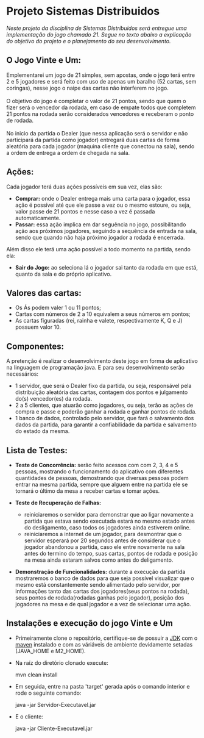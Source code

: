# Projeto Sistemas Distribuidos
<i>Neste projeto da disciplina de Sistemas Distribuidos será entregue uma implementação do jogo chamado 21. Segue no texto abaixo a explicação do objetivo do projeto e o planejamento do seu desenvolvimento.</i>

## O Jogo Vinte e Um:
Emplementarei um jogo de 21 simples, sem apostas, onde o jogo terá entre 2 e 5 jogadores e será feito com uso de apenas um baralho (52 cartas, sem coringas), nesse jogo o naipe das cartas não interferem no jogo.<br><br>
O objetivo do jogo é completar o valor de 21 pontos, sendo que quem o fizer será o vencedor da rodada, em caso de empate todos que completem 21 pontos na rodada serão considerados vencedores e receberam o ponto de rodada.<br><br>
No inicio da partida o Dealer (que nessa aplicação será o servidor e não participará da partida como jogador) entregará duas cartas de forma aleatória para cada jogador (maquina cliente que conectou na sala), sendo a ordem de entrega a ordem de chegada na sala.

## Ações:
Cada jogador terá duas ações possíveis em sua vez, elas são:<br>
* <b>Comprar:</b> onde o Dealer entrega mais uma carta para o jogador, essa ação é possível até que ele passe a vez ou o mesmo estoure, ou seja, valor passe de 21 pontos e nesse caso a vez é passada automaticamente.<br>
* <b>Passar:</b> essa ação implica em dar seguência no jogo, possibilitando ação aos próximos jogadores, seguindo a sequência de entrada na sala, sendo que quando não haja próximo jogador a rodada é encerrada.<br>

Além disso ele terá uma ação possível a todo momento na partida, sendo ela:<br>
* <b>Sair do Jogo:</b> ao seleciona lá o jogador sai tanto da rodada em que está, quanto da sala e do próprio aplicativo.<br>

## Valores das cartas:
   * Os Ás podem valer 1 ou 11 pontos;<br>
   * Cartas com números de 2 a 10 equivalem a seus números em pontos;<br>
   * As cartas figuradas (rei, rainha e valete, respectivamente K, Q e J) possuem valor 10.<br>

## Componentes:
A pretenção é realizar o desenvolvimento deste jogo em forma de aplicativo na linguagem de programação java. E para seu desenvolvimento serão necessários:<br>
   * 1 servidor, que será o Dealer fixo da partida, ou seja, responsável pela distribuição aleatória das cartas, contagem dos pontos e julgamento do(s) vencedor(es) da rodada.<br>
   * 2 a 5 clientes, que atuarão como jogadores, ou seja, terão as ações de compra e passe e poderão ganhar a rodada e ganhar pontos de rodada.<br>
   * 1 banco de dados, controlado pelo servidor, que fará o salvamento dos dados da partida, para garantir a confiabilidade da partida e salvamento do estado da mesma.<br>

## Lista de Testes:<br>
* <b>Teste de Concorrência:</b> serão feito acessos com com 2, 3, 4 e 5 pessoas, mostrando o funcionamento do aplicativo com diferentes quantidades de pessoas, demostrando que diversas pessoas podem entrar na mesma partida, sempre que alguem entre na partida ele se tornará o último da mesa a receber cartas e tomar ações.<br>

* <b>Teste de Recuperação de Falhas:</b><br>
   * reiniciaremos o servidor para demonstrar que ao ligar novamente a partida que estava sendo executada estará no mesmo estado antes do desligamento, caso todos os jogadores ainda estiverem online.<br>
   * reiniciaremos a internet de um jogador, para desmontrar que o servidor esperará por 20 segundos antes de considerar que o jogador abandonou a partida, caso ele entre novamente na sala antes do termino do tempo, suas cartas, pontos de rodada e posição na mesa ainda estaram salvos como antes do deligamento.<br>

* <b>Demonstração de Funcionalidades:</b> durante a execução da partida mostraremos o banco de dados para que seja possível visualizar que o mesmo está constantemente sendo alimentado pelo servidor, por informações tanto das cartas dos jogadores(seus pontos na rodada), seus pontos de rodada(rodadas ganhas pelo jogador), posição dos jogadores na mesa e de qual jogador e a vez de selecionar uma ação.<br>

## Instalações e execução do jogo Vinte e Um

* Primeiramente clone o repositório, certifique-se de possuir a [JDK](https://www.oracle.com/technetwork/java/javase/downloads/index.html) com o [maven](https://maven.apache.org/download.cgi) instalado e com as váriáveis de ambiente devidamente setadas (JAVA_HOME e M2_HOME).

* Na raíz do diretório clonado execute:

    mvn clean install

* Em seguida, entre na pasta 'target' gerada após o comando interior e rode o seguinte comando:

    java -jar Servidor-Executavel.jar

* E o cliente:
    
    java -jar Cliente-Executavel.jar

